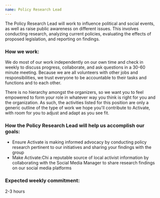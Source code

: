 ```yaml
---
name: Policy Research Lead
---
```


The Policy Research Lead will work to influence political and social events, as well as raise public awareness on different issues. This involves conducting research, analyzing current policies, evaluating the effects of proposed legislation, and reporting on findings.

### How we work:

We do most of our work independently on our own time and check in weekly to discuss progress, collaborate, and ask questions in a 30-60 minute meeting. Because we are all volunteers with other jobs and responsibilities, we trust everyone to be accountable to their tasks and functions and to each other.

There is no hierarchy amongst the organizers, so we want you to feel empowered to form your role in whatever way you think is right for you and the organization. As such, the activities listed for this position are only a generic outline of the type of work we hope you'll contribute to Activate, with room for you to adjust and adapt as you see fit.

### How the Policy Research Lead will help us accomplish our goals:

- Ensure Activate is making informed advocacy by conducting policy research pertinent to our initiatives and sharing your findings with the group
- Make Activate:Chi a reputable source of local activist information by collaborating with the Social Media Manager to share research findings on our social media platforms

### Expected weekly commitment:

2-3 hours
